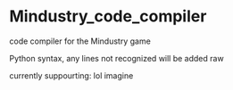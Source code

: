 # Mindustry_code_compiler
code compiler for the Mindustry game

Python syntax, any lines not recognized will be added raw

currently suppourting:
lol imagine
